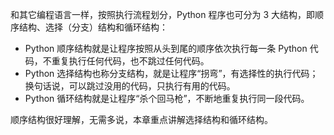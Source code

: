 
和其它编程语言一样，按照执行流程划分，Python 程序也可分为 3 大结构，即顺序结构、选择（分支）结构和循环结构：

- Python 顺序结构就是让程序按照从头到尾的顺序依次执行每一条 Python 代码，不重复执行任何代码，也不跳过任何代码。
- Python 选择结构也称分支结构，就是让程序“拐弯”，有选择性的执行代码；换句话说，可以跳过没用的代码，只执行有用的代码。
- Python 循环结构就是让程序“杀个回马枪”，不断地重复执行同一段代码。

顺序结构很好理解，无需多说，本章重点讲解选择结构和循环结构。